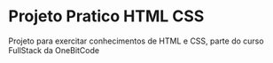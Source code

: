 # Projeto Pratico HTML CSS
 Projeto para exercitar conhecimentos de HTML e CSS, parte do curso FullStack da OneBitCode
